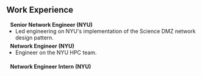 ## Work Experience

<h4 style="margin:0 10px 0;">Senior Network Engineer (NYU) </h4>

<ul style="margin:0 0 5px;">
  <li>Led engineering on NYU's implementation of the Science DMZ network design pattern.</li>
</ul>

<h4 style="margin:0 10px 0;">Network Engineer (NYU)</h4>

<ul style="margin:0 0 20px;">
  <li>Engineer on the NYU HPC team. </li>
</ul>

<h4 style="margin:0 10px 0;">Network Engineer Intern (NYU)</h4>
